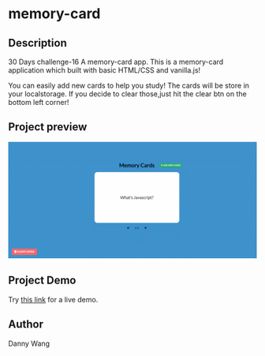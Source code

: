 # memory-card

## Description
30 Days challenge-16 A memory-card app.
This is a memory-card application which built with basic HTML/CSS and vanilla.js!

You can easily add new cards to help you study! The cards will be store in your localstorage.
If you decide to clear those,just hit the clear btn on the bottom left corner! 

## Project preview

![image](https://github.com/windate3411/memory-card/blob/master/demo.gif)

## Project Demo

Try [this link](https://windate3411.github.io/memory-card/) for a live demo.

## Author
Danny Wang

